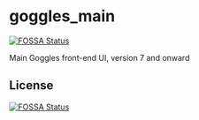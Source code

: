 # goggles_main
[![FOSSA Status](https://app.fossa.com/api/projects/git%2Bgithub.com%2Fsteveoro%2Fgoggles_main.svg?type=shield)](https://app.fossa.com/projects/git%2Bgithub.com%2Fsteveoro%2Fgoggles_main?ref=badge_shield)

Main Goggles front-end UI, version 7 and onward


## License
[![FOSSA Status](https://app.fossa.com/api/projects/git%2Bgithub.com%2Fsteveoro%2Fgoggles_main.svg?type=large)](https://app.fossa.com/projects/git%2Bgithub.com%2Fsteveoro%2Fgoggles_main?ref=badge_large)